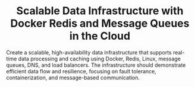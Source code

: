 <div align="center">

# Scalable Data Infrastructure with Docker Redis and Message Queues in the Cloud

</div>

Create a scalable, high-availability data infrastructure that supports real-time data processing and caching using Docker, Redis, Linux, message queues, DNS, and load balancers. The infrastructure should demonstrate efficient data flow and resilience, focusing on fault tolerance, containerization, and message-based communication. 



